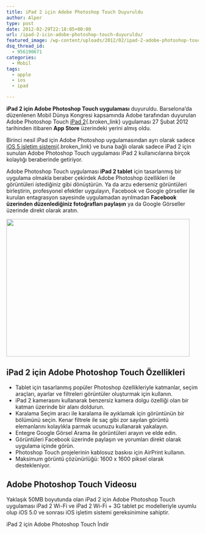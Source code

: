 ```yaml
---
title: iPad 2 için Adobe Photoshop Touch Duyuruldu
author: Alper
type: post
date: 2012-02-29T22:18:05+00:00
url: /ipad-2-icin-adobe-photoshop-touch-duyuruldu/
featured_image: /wp-content/uploads/2012/02/ipad-2-adobe-photoshop-touch-100x100.jpg
dsq_thread_id:
  - 956190671
categories:
  - Mobil
tags:
  - apple
  - ios
  - ipad

---
```

**iPad 2 için Adobe Photoshop Touch uygulaması** duyuruldu. Barselona&#8217;da düzenlenen Mobil Dünya Kongresi kapsamında Adobe tarafından duyurulan Adobe Photoshop Touch [iPad 2][1]{.broken_link} uygulaması 27 Şubat 2012 tarihinden itibaren **App Store** üzerindeki yerini almış oldu.

Birinci nesil iPad için Adobe Photoshop uygulamasından ayrı olarak sadece [iOS 5 işletim sistemi][2]{.broken_link} ve buna bağlı olarak sadece iPad 2 için sunulan Adobe Photoshop Touch uygulaması iPad 2 kullanıcılarına birçok kolaylığı beraberinde getiriyor.

Adobe Photoshop Touch uygulaması **iPad 2 tablet** için tasarlanmış bir uygulama olmakla beraber çekirdek Adobe Photoshop özellikleri ile görüntüleri istediğiniz gibi dönüştürün. Ya da arzu ederseniz görüntüleri birleştirin, profesyonel efektler uygulayın, Facebook ve Google görseller ile kurulan entagrasyon sayesinde uygulamadan ayrılmadan **Facebook üzerinden düzenlediğiniz fotoğrafları paylaşın** ya da Google Görseller üzerinde direkt olarak aratın.

<img class="aligncenter size-full wp-image-8042" title="ipad-2-adobe-photoshop-touch" src="https://www.murekkep.org/wp-content/uploads/2012/02/ipad-2-adobe-photoshop-touch.jpg" alt="" width="480" height="360" srcset="https://www.murekkep.org/wp-content/uploads/2012/02/ipad-2-adobe-photoshop-touch.jpg 480w, https://www.murekkep.org/wp-content/uploads/2012/02/ipad-2-adobe-photoshop-touch-400x300.jpg 400w, https://www.murekkep.org/wp-content/uploads/2012/02/ipad-2-adobe-photoshop-touch-50x37.jpg 50w, https://www.murekkep.org/wp-content/uploads/2012/02/ipad-2-adobe-photoshop-touch-166x125.jpg 166w" sizes="(max-width: 480px) 100vw, 480px" /> 

## iPad 2 için Adobe Photoshop Touch Özellikleri

  * Tablet için tasarlanmış popüler Photoshop özellikleriyle katmanlar, seçim araçları, ayarlar ve filtreleri görüntüler oluşturmak için kullanın.
  * iPad 2 kamerasını kullanarak benzersiz kamera dolgu özelliği olan bir katman üzerinde bir alanı doldurun.
  * Karalama Seçim aracı ile karalama ile ayıklamak için görüntünün bir bölümünü seçin. Kenar filtrele ile saç gibi zor sayılan görüntü elemanlarını kolaylıkla parmak ucunuzu kullanarak yakalayın.
  * Entegre Google Görsel Arama ile görüntüleri arayın ve elde edin.
  * Görüntüleri Facebook üzerinde paylaşın ve yorumları direkt olarak uygulama içinde görün.
  * Photoshop Touch projelerinin kablosuz baskısı için AirPrint kullanın.
  * Maksimum görüntü çözünürlüğü: 1600 x 1600 piksel olarak destekleniyor.

## Adobe Photoshop Touch Videosu



Yaklaşık 50MB boyutunda olan iPad 2 için Adobe Photoshop Touch uygulaması iPad 2 Wi-Fi ve iPad 2 Wi-Fi + 3G tablet pc modelleriyle uyumlu olup iOS 5.0 ve sonrası iOS işletim sistemi gereksinimine sahiptir.

iPad 2 için Adobe Photoshop Touch İndir

 [1]: https://www.murekkep.org/apple-ipad-2-ozellikleri-5112 "Apple iPad 2 özellikleri"
 [2]: https://www.murekkep.org/ios-5-ile-gelen-yeni-ozelliklerin-tum-listesi-6882 "iOS 5 Özellikleri"